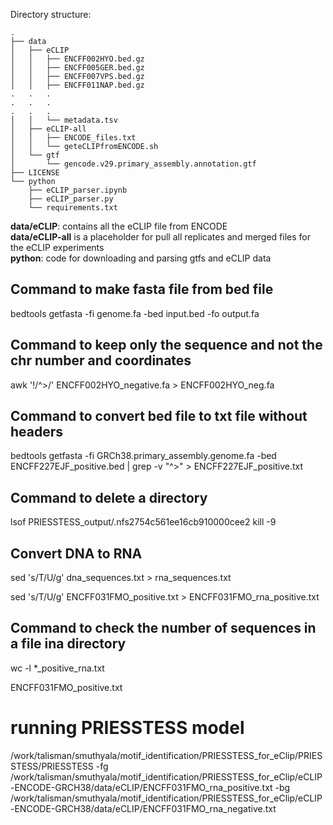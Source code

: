 Directory structure:

```
.
├── data
│   ├── eCLIP
│   │   ├── ENCFF002HYO.bed.gz
│   │   ├── ENCFF005GER.bed.gz
│   │   ├── ENCFF007VPS.bed.gz
│   │   ├── ENCFF011NAP.bed.gz
.   .   .
.   .   .
.   .   .
│   │   └── metadata.tsv
│   ├── eCLIP-all
│   │   ├── ENCODE_files.txt
│   │   └── geteCLIPfromENCODE.sh
│   └── gtf
│       └── gencode.v29.primary_assembly.annotation.gtf
├── LICENSE
└── python
    ├── eCLIP_parser.ipynb
    ├── eCLIP_parser.py
    └── requirements.txt
```

__data/eCLIP__: contains all the eCLIP file from ENCODE  
__data/eCLIP-all__ is a placeholder for pull all replicates and merged files for the eCLIP experiments  
__python__: code for downloading and parsing gtfs and eCLIP data  

## Command to make fasta file from bed file 

bedtools getfasta -fi genome.fa -bed input.bed -fo output.fa


## Command to keep only the sequence and not the chr number and coordinates

awk '!/^>/' ENCFF002HYO_negative.fa > ENCFF002HYO_neg.fa

## Command to convert bed file to txt file without headers

bedtools getfasta -fi GRCh38.primary_assembly.genome.fa -bed ENCFF227EJF_positive.bed | grep -v "^>" > ENCFF227EJF_positive.txt

## Command to delete a directory

lsof PRIESSTESS_output/.nfs2754c561ee16cb910000cee2
kill -9 <PID>


## Convert DNA to RNA 

sed 's/T/U/g' dna_sequences.txt > rna_sequences.txt

sed 's/T/U/g' ENCFF031FMO_positive.txt > ENCFF031FMO_rna_positive.txt

## Command to check the number of sequences in a file ina directory 
wc -l *_positive_rna.txt

ENCFF031FMO_positive.txt

# running PRIESSTESS model 
/work/talisman/smuthyala/motif_identification/PRIESSTESS_for_eClip/PRIESSTESS/PRIESSTESS -fg /work/talisman/smuthyala/motif_identification/PRIESSTESS_for_eClip/eCLIP-ENCODE-GRCH38/data/eCLIP/ENCFF031FMO_rna_positive.txt -bg /work/talisman/smuthyala/motif_identification/PRIESSTESS_for_eClip/eCLIP-ENCODE-GRCH38/data/eCLIP/ENCFF031FMO_rna_negative.txt
